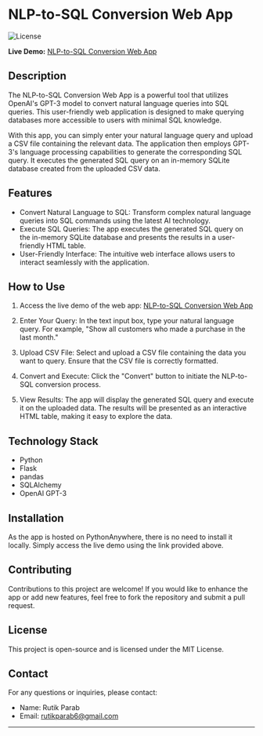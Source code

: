 # NLP-to-SQL Conversion Web App

![License](https://img.shields.io/badge/License-MIT-blue.svg)

**Live Demo:** [NLP-to-SQL Conversion Web App](http://parabrutik560.pythonanywhere.com/)

## Description

The NLP-to-SQL Conversion Web App is a powerful tool that utilizes OpenAI's GPT-3 model to convert natural language queries into SQL queries. This user-friendly web application is designed to make querying databases more accessible to users with minimal SQL knowledge.

With this app, you can simply enter your natural language query and upload a CSV file containing the relevant data. The application then employs GPT-3's language processing capabilities to generate the corresponding SQL query. It executes the generated SQL query on an in-memory SQLite database created from the uploaded CSV data.

## Features

- Convert Natural Language to SQL: Transform complex natural language queries into SQL commands using the latest AI technology.
- Execute SQL Queries: The app executes the generated SQL query on the in-memory SQLite database and presents the results in a user-friendly HTML table.
- User-Friendly Interface: The intuitive web interface allows users to interact seamlessly with the application.

## How to Use

1. Access the live demo of the web app: [NLP-to-SQL Conversion Web App](http://parabrutik560.pythonanywhere.com/)

2. Enter Your Query: In the text input box, type your natural language query. For example, "Show all customers who made a purchase in the last month."

3. Upload CSV File: Select and upload a CSV file containing the data you want to query. Ensure that the CSV file is correctly formatted.

4. Convert and Execute: Click the "Convert" button to initiate the NLP-to-SQL conversion process.

5. View Results: The app will display the generated SQL query and execute it on the uploaded data. The results will be presented as an interactive HTML table, making it easy to explore the data.

## Technology Stack

- Python
- Flask
- pandas
- SQLAlchemy
- OpenAI GPT-3

## Installation

As the app is hosted on PythonAnywhere, there is no need to install it locally. Simply access the live demo using the link provided above.

## Contributing

Contributions to this project are welcome! If you would like to enhance the app or add new features, feel free to fork the repository and submit a pull request.

## License

This project is open-source and is licensed under the MIT License.

## Contact

For any questions or inquiries, please contact:

- Name: Rutik Parab
- Email: rutikparab6@gmail.com

---

